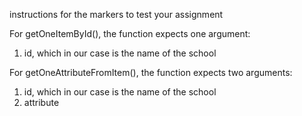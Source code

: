 instructions for the markers to test your assignment

For getOneItemById(), the function expects one argument:
1. id, which in our case is the name of the school

For getOneAttributeFromItem(), the function expects two arguments: 
1. id, which in our case is the name of the school
2. attribute